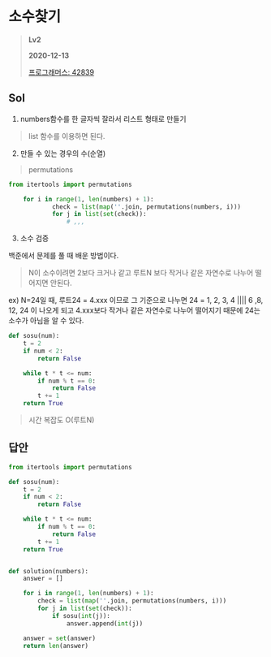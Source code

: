 # 소수찾기
> **Lv2**
>
> **2020-12-13**
>
> [프로그래머스: 42839](https://programmers.co.kr/learn/courses/30/lessons/42839)


## Sol

1. numbers함수를 한 글자씩 잘라서 리스트 형태로 만들기
> list 함수를 이용하면 된다.

2. 만들 수 있는 경우의 수(순열)
> permutations
```python
from itertools import permutations

    for i in range(1, len(numbers) + 1):
            check = list(map(''.join, permutations(numbers, i)))
            for j in list(set(check)):
                # ,,,
```

3. 소수 검증

백준에서 문제를 풀 때 배운 방법이다. 
> N이 소수이려면 2보다 크거나 같고 루트N 보다 작거나 같은 자연수로 나누어 떨어지면 안된다.
 
 ex) N=24일 때, 루트24 = 4.xxx 이므로 그 기준으로 나누면 24 = 1, 2, 3, 4 |||| 6 ,8, 12, 24 이 나오게 되고 4.xxx보다 작거나 같은 자연수로 나누어 떨어지기 때문에 24는 소수가 아님을 알 수 있다.

```python
def sosu(num):
    t = 2
    if num < 2:
        return False

    while t * t <= num:
        if num % t == 0:
            return False
        t += 1
    return True
```
> 시간 복잡도 O(루트N)


## 답안
```python
from itertools import permutations

def sosu(num):
    t = 2
    if num < 2:
        return False

    while t * t <= num:
        if num % t == 0:
            return False
        t += 1
    return True


def solution(numbers):
    answer = []

    for i in range(1, len(numbers) + 1):
        check = list(map(''.join, permutations(numbers, i)))
        for j in list(set(check)):
            if sosu(int(j)):
                answer.append(int(j))

    answer = set(answer)
    return len(answer)
```
